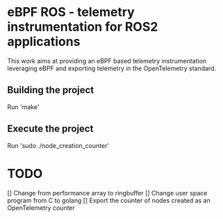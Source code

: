 # eBPF ROS - telemetry instrumentation for ROS2 applications

This work aims at providing an eBPF based telemetry instrumentation leveraging eBPF and exporting telemetry in the OpenTelemetry standard.

## Building the project

Run 'make'

## Execute the project

Run 'sudo ./node_creation_counter'

# TODO
 [] Change from performance array to ringbuffer
 [] Change user space program from C to golang
 [] Export the counter of nodes created as an OpenTelemetry counter
